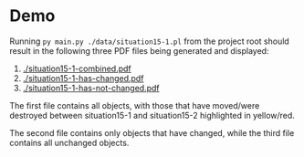# Demo

Running `py main.py ./data/situation15-1.pl` from the project root should result in the following three PDF files being generated and displayed:
1. [./situation15-1-combined.pdf](./situation15-1-combined.pdf)
2. [./situation15-1-has-changed.pdf](./situation15-1-has-changed.pdf)
2. [./situation15-1-has-not-changed.pdf](./situation15-1-has-not-changed.pdf)

The first file contains all objects, with those that have moved/were destroyed between situation15-1 and situation15-2 highlighted in yellow/red.

The second file contains only objects that have changed, while the third file contains all unchanged objects.
